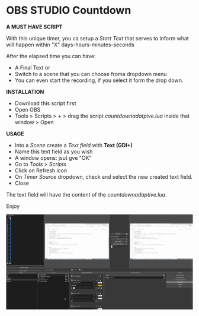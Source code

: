 # OBS STUDIO Countdown

**A MUST HAVE SCRIPT**

With this unique timer, you ca setup a *Start Text* that serves to inform what will happen within  "X" days-hours-minutes-seconds

After the elapsed time you can have:
- A Final Text or
- Switch to a scene that you can choose froma dropdown menu
- You can even start the recording, if you select it form the drop down.



**INSTALLATION**
- Download this script first
- Open OBS
- Tools > Scripts > + > drag the script *countdownadatpive.lua* inside that window > Open


**USAGE**
- Into a *Scene* create a *Text field* with **Text (GDI+)**
- Name this text field as you wish
- A window opens: jsut gve "OK"
- Go to *Tools > Scripts*
- Click on Refresh icon
- On *Timer Source* dropdown, check and select the new created text field.
- Close

The text field will have the content of the *countdownadaptive.lua*.


Enjoy


![](OBS_Counter.gif)




